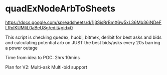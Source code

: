 # quadExNodeArbToSheets
https://docs.google.com/spreadsheets/d/1j3SjsRrBmX6w5xL36Mb36iNDeFLRpIKUMliL0aBeU8g/edit#gid=0

This script
is checking
quedex,
huobi,
bitmex,
deribit
for best 
asks and bids
and calculating 
potential arb
on JUST the 
best bids/asks
every 20s
barring a
power outage

Time from idea
to POC:
2hrs 10mins

Plan for V2:
Multi-ask
Multi-bid
support
